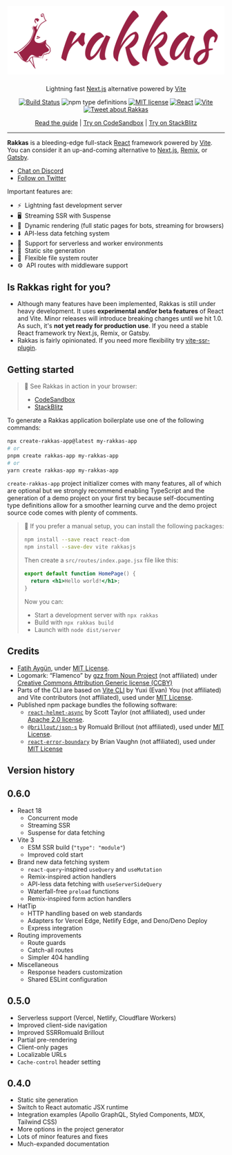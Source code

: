 # ![Rakkas](logo.png)

<div align="center">

Lightning fast [Next.js](https://nextjs.org) alternative powered by [Vite](https://vitejs.dev)

[![Build Status](https://app.travis-ci.com/rakkasjs/rakkasjs.svg?branch=main)](https://app.travis-ci.com/rakkasjs/rakkasjs)
![npm type definitions](https://img.shields.io/npm/types/rakkasjs)
[![MIT license](https://img.shields.io/npm/l/rakkasjs)](https://github.com/rakkasjs/rakkasjs/blob/main/LICENSE)
[![React](https://badges.aleen42.com/src/react.svg)](https://reactjs.org)
[![Vite](https://badges.aleen42.com/src/vitejs.svg)](https://vitejs.dev)
[![Tweet about Rakkas](https://img.shields.io/twitter/url?style=social&url=https%3A%2F%2Fgithub.com%2Frakkasjs%2Frakkasjs)](https://twitter.com/intent/tweet?text=I%20gave%20%23RakkasJS%20a%20try!&url=https%3A%2F%2Fgithub.com%2Frakkasjs%2Frakkasjs)

[Read the guide](https://rakkasjs.org/guide) | [Try on CodeSandbox](https://codesandbox.io/s/github/rakkasjs/rakkasjs/tree/next/examples/todo?file=/src/routes/index.page.tsx) | [Try on StackBlitz](https://stackblitz.com/github/rakkasjs/rakkasjs/tree/next/examples/todo?file=src%2Froutes%2Findex.page.tsx)

</div>

---

**Rakkas** is a bleeding-edge full-stack [React](https://reactjs.org) framework powered by [Vite](https://vitejs.dev). You can consider it an up-and-coming alternative to [Next.js](https://nextjs.org), [Remix](https://remix.run/), or [Gatsby](https://www.gatsbyjs.com/).

- [Chat on Discord](https://rakkasjs.org/chat)
- [Follow on Twitter](https://twitter.com/cyco130)

Important features are:

- ⚡&nbsp; Lightning fast development server
- 🖥️&nbsp; Streaming SSR with Suspense
- 🔀&nbsp; Dynamic rendering (full static pages for bots, streaming for browsers)
- ⬇️&nbsp; API-less data fetching system
- 🚀&nbsp; Support for serverless and worker environments
- 📄&nbsp; Static site generation
- 📁&nbsp; Flexible file system router
- ⚙️&nbsp; API routes with middleware support

## Is Rakkas right for you?

- Although many features have been implemented, Rakkas is still under heavy development. It uses **experimental and/or beta features** of React and Vite. Minor releases will introduce breaking changes until we hit 1.0. As such, it's **not yet ready for production use**. If you need a stable React framework try Next.js, Remix, or Gatsby.
- Rakkas is fairly opinionated. If you need more flexibility try [vite-ssr-plugin](https://vite-plugin-ssr.com/).

## Getting started

> 🚀 See Rakkas in action in your browser:
>
> - [CodeSandbox](https://codesandbox.io/s/github/rakkasjs/rakkasjs/tree/next/examples/todo?file=/src/routes/index.page.tsx)
> - [StackBlitz](https://stackblitz.com/github/rakkasjs/rakkasjs/tree/next/examples/todo?file=src%2Froutes%2Findex.page.tsx)

To generate a Rakkas application boilerplate use one of the following commands:

```bash
npx create-rakkas-app@latest my-rakkas-app
# or
pnpm create rakkas-app my-rakkas-app
# or
yarn create rakkas-app my-rakkas-app
```

`create-rakkas-app` project initializer comes with many features, all of which are optional but we strongly recommend enabling TypeScript and the generation of a demo project on your first try because self-documenting type definitions allow for a smoother learning curve and the demo project source code comes with plenty of comments.

> 👷 If you prefer a manual setup, you can install the following packages:
>
> ```bash
> npm install --save react react-dom
> npm install --save-dev vite rakkasjs
> ```
>
> Then create a `src/routes/index.page.jsx` file like this:
>
> ```jsx
> export default function HomePage() {
> 	return <h1>Hello world!</h1>;
> }
> ```
>
> Now you can:
>
> - Start a development server with `npx rakkas`
> - Build with `npx rakkas build`
> - Launch with `node dist/server`

## Credits

- [Fatih Aygün](https://github.com/cyco130), under [MIT License](https://opensource.org/licenses/MIT).
- Logomark: “Flamenco” by [gzz from Noun Project](https://thenounproject.com/term/flamenco/111303) (not affiliated) under [Creative Commons Attribution Generic license (CCBY)](https://creativecommons.org/licenses/by/2.0/)
- Parts of the CLI are based on [Vite CLI](https://github.com/vitejs/vite/tree/main/packages/vite) by Yuxi (Evan) You (not affiliated) and Vite contributors (not affiliated), used under [MIT License](./vite-license.md).
- Published npm package bundles the following software:
  - [`react-helmet-async`](https://github.com/staylor/react-helmet-async) by Scott Taylor (not affiliated), used under [Apache 2.0 license](./react-helmet-async-license.txt).
  - [`@brillout/json-s`](https://github.com/brillout/json-s) by Romuald Brillout (not affiliated), used under [MIT License](./json-s-license.md).
  - [`react-error-boundary`](https://github.com/bvaughn/react-error-boundary) by Brian Vaughn (not affiliated), used under [MIT License](./react-error-boundary-license.txt)

## Version history

## 0.6.0

- React 18
  - Concurrent mode
  - Streaming SSR
  - Suspense for data fetching
- Vite 3
  - ESM SSR build (`"type": "module"`)
  - Improved cold start
- Brand new data fetching system
  - `react-query`-inspired `useQuery` and `useMutation`
  - Remix-inspired action handlers
  - API-less data fetching with `useServerSideQuery`
  - Waterfall-free `preload` functions
  - Remix-inspired form action handlers
- HatTip
  - HTTP handling based on web standards
  - Adapters for Vercel Edge, Netlify Edge, and Deno/Deno Deploy
  - Express integration
- Routing improvements
  - Route guards
  - Catch-all routes
  - Simpler 404 handling
- Miscellaneous
  - Response headers customization
  - Shared ESLint configuration

## 0.5.0

- Serverless support (Vercel, Netlify, Cloudflare Workers)
- Improved client-side navigation
- Improved SSRRomuald Brillout
- Partial pre-rendering
- Client-only pages
- Localizable URLs
- `Cache-control` header setting

## 0.4.0

- Static site generation
- Switch to React automatic JSX runtime
- Integration examples (Apollo GraphQL, Styled Components, MDX, Tailwind CSS)
- More options in the project generator
- Lots of minor features and fixes
- Much-expanded documentation
